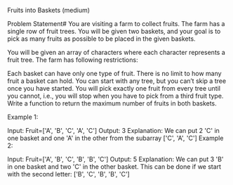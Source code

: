 Fruits into Baskets (medium)


Problem Statement#
You are visiting a farm to collect fruits. The farm has a single row of fruit trees. You will be given two baskets, and your goal is to pick as many fruits as possible to be placed in the given baskets.

You will be given an array of characters where each character represents a fruit tree. The farm has following restrictions:

Each basket can have only one type of fruit. There is no limit to how many fruit a basket can hold.
You can start with any tree, but you can’t skip a tree once you have started.
You will pick exactly one fruit from every tree until you cannot, i.e., you will stop when you have to pick from a third fruit type.
Write a function to return the maximum number of fruits in both baskets.

Example 1:

Input: Fruit=['A', 'B', 'C', 'A', 'C']
Output: 3
Explanation: We can put 2 'C' in one basket and one 'A' in the other from the subarray ['C', 'A', 'C']
Example 2:

Input: Fruit=['A', 'B', 'C', 'B', 'B', 'C']
Output: 5
Explanation: We can put 3 'B' in one basket and two 'C' in the other basket.
This can be done if we start with the second letter: ['B', 'C', 'B', 'B', 'C']
